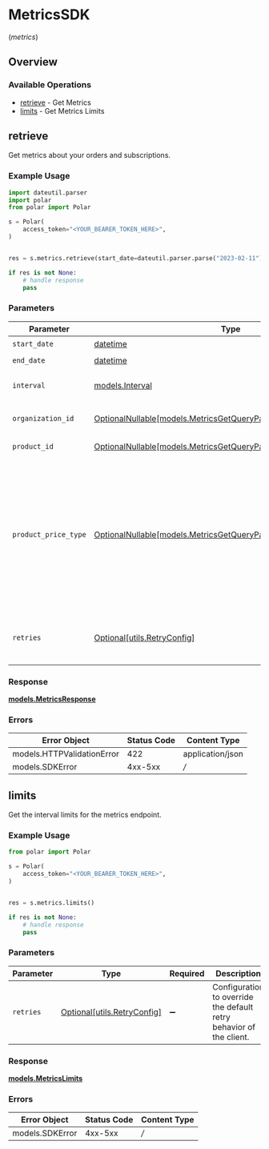 # MetricsSDK
(*metrics*)

## Overview

### Available Operations

* [retrieve](#retrieve) - Get Metrics
* [limits](#limits) - Get Metrics Limits

## retrieve

Get metrics about your orders and subscriptions.

### Example Usage

```python
import dateutil.parser
import polar
from polar import Polar

s = Polar(
    access_token="<YOUR_BEARER_TOKEN_HERE>",
)


res = s.metrics.retrieve(start_date=dateutil.parser.parse("2023-02-11").date(), end_date=dateutil.parser.parse("2024-11-01").date(), interval=polar.Interval.HOUR)

if res is not None:
    # handle response
    pass

```

### Parameters

| Parameter                                                                                                                                                                         | Type                                                                                                                                                                              | Required                                                                                                                                                                          | Description                                                                                                                                                                       |
| --------------------------------------------------------------------------------------------------------------------------------------------------------------------------------- | --------------------------------------------------------------------------------------------------------------------------------------------------------------------------------- | --------------------------------------------------------------------------------------------------------------------------------------------------------------------------------- | --------------------------------------------------------------------------------------------------------------------------------------------------------------------------------- |
| `start_date`                                                                                                                                                                      | [datetime](https://docs.python.org/3/library/datetime.html#datetime-objects)                                                                                                      | :heavy_check_mark:                                                                                                                                                                | Start date.                                                                                                                                                                       |
| `end_date`                                                                                                                                                                        | [datetime](https://docs.python.org/3/library/datetime.html#datetime-objects)                                                                                                      | :heavy_check_mark:                                                                                                                                                                | End date.                                                                                                                                                                         |
| `interval`                                                                                                                                                                        | [models.Interval](../../models/interval.md)                                                                                                                                       | :heavy_check_mark:                                                                                                                                                                | Interval between two timestamps.                                                                                                                                                  |
| `organization_id`                                                                                                                                                                 | [OptionalNullable[models.MetricsGetQueryParamOrganizationIDFilter]](../../models/metricsgetqueryparamorganizationidfilter.md)                                                     | :heavy_minus_sign:                                                                                                                                                                | Filter by organization ID.                                                                                                                                                        |
| `product_id`                                                                                                                                                                      | [OptionalNullable[models.MetricsGetQueryParamProductIDFilter]](../../models/metricsgetqueryparamproductidfilter.md)                                                               | :heavy_minus_sign:                                                                                                                                                                | Filter by product ID.                                                                                                                                                             |
| `product_price_type`                                                                                                                                                              | [OptionalNullable[models.MetricsGetQueryParamProductPriceTypeFilter]](../../models/metricsgetqueryparamproductpricetypefilter.md)                                                 | :heavy_minus_sign:                                                                                                                                                                | Filter by product price type. `recurring` will filter data corresponding to subscriptions creations or renewals. `one_time` will filter data corresponding to one-time purchases. |
| `retries`                                                                                                                                                                         | [Optional[utils.RetryConfig]](../../models/utils/retryconfig.md)                                                                                                                  | :heavy_minus_sign:                                                                                                                                                                | Configuration to override the default retry behavior of the client.                                                                                                               |

### Response

**[models.MetricsResponse](../../models/metricsresponse.md)**

### Errors

| Error Object               | Status Code                | Content Type               |
| -------------------------- | -------------------------- | -------------------------- |
| models.HTTPValidationError | 422                        | application/json           |
| models.SDKError            | 4xx-5xx                    | */*                        |


## limits

Get the interval limits for the metrics endpoint.

### Example Usage

```python
from polar import Polar

s = Polar(
    access_token="<YOUR_BEARER_TOKEN_HERE>",
)


res = s.metrics.limits()

if res is not None:
    # handle response
    pass

```

### Parameters

| Parameter                                                           | Type                                                                | Required                                                            | Description                                                         |
| ------------------------------------------------------------------- | ------------------------------------------------------------------- | ------------------------------------------------------------------- | ------------------------------------------------------------------- |
| `retries`                                                           | [Optional[utils.RetryConfig]](../../models/utils/retryconfig.md)    | :heavy_minus_sign:                                                  | Configuration to override the default retry behavior of the client. |

### Response

**[models.MetricsLimits](../../models/metricslimits.md)**

### Errors

| Error Object    | Status Code     | Content Type    |
| --------------- | --------------- | --------------- |
| models.SDKError | 4xx-5xx         | */*             |
